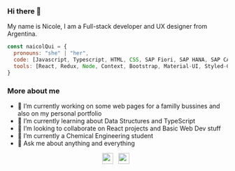 ### Hi there 👋

My name is Nicole, I am a Full-stack developer and UX designer from Argentina.

```javascript
const naicolQui = {
  pronouns: "she" | "her",
  code: [Javascript, Typescript, HTML, CSS, SAP Fiori, SAP HANA, SAP CAP, SAP BTP],
  tools: [React, Redux, Node, Context, Bootstrap, Material-UI, Styled-Components, Angular],
}
```
### More about me

- 🔭 I’m currently working on some web pages for a familly bussines and also on my personal portfolio
- 🌱 I’m currently learning about Data Structures and TypeScript
- 👯 I’m looking to collaborate on React projects and Basic Web Dev stuff
- 🤔 I’m currently a Chemical Engineering student
- 💬 Ask me about anything and everything 

<p align="center">
<a href="https://www.linkedin.com/in/nicole-quilmore-8442661a5" target="_blank"><img align="center" src="https://cdn.jsdelivr.net/npm/simple-icons@3.1.0/icons/linkedin.svg" alt="raghav_shukl" height="25" width="25" /></a>&nbsp;&nbsp;
<a href="https://www.instagram.com/nicolequilmore" target="_blank"><img align="center" src="https://cdn.jsdelivr.net/npm/simple-icons@3.0.1/icons/instagram.svg" alt="raghav_shukl" height="25" width="25" /></a>&nbsp;&nbsp;
</p>
